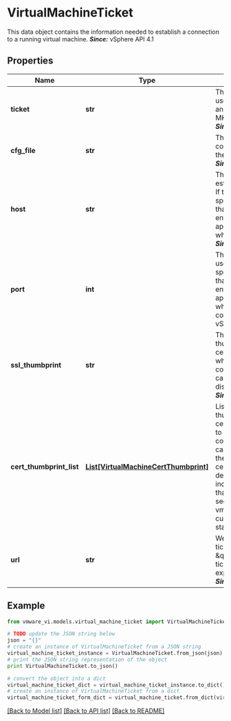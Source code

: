 # VirtualMachineTicket

This data object contains the information needed to establish a connection to a running virtual machine.  ***Since:*** vSphere API 4.1 

## Properties
Name | Type | Description | Notes
------------ | ------------- | ------------- | -------------
**ticket** | **str** | The ticket name.  This is used as the username and password for the MKS connection.  ***Since:*** vSphere API 4.1  | 
**cfg_file** | **str** | The name of the configuration file for the virtual machine.  ***Since:*** vSphere API 4.1  | 
**host** | **str** | The host with which to establish a connection.  If the host is not specified, it is assumed that the requesting entity knows the appropriate host with which to connect.  ***Since:*** vSphere API 4.1  | [optional] 
**port** | **int** | The port number to use.  If the port is not specified, it is assumed that the requesting entity knows the appropriate port to use when making a new connection.  ***Since:*** vSphere API 4.1  | [optional] 
**ssl_thumbprint** | **str** | The expected SHA1 thumbprint of the SSL cert of the host to which we are connecting.  This field can be enabled or disabled on the host.  ***Since:*** vSphere API 4.1  | [optional] 
**cert_thumbprint_list** | [**List[VirtualMachineCertThumbprint]**](VirtualMachineCertThumbprint.md) | List of expected thumbprints of the certificate of the host to which we are connecting.  The list can be configured on the host to include only certain hash types. The default configuration includes all hash types that are considered secure. See vmware.com for the current security standards.  | [optional] 
**url** | **str** | Websocket URL.  Some tickets are \&quot;websocket\&quot; tickets and are best expressed as a URL.  ***Since:*** vSphere API 7.0  | [optional] 

## Example

```python
from vmware_vi.models.virtual_machine_ticket import VirtualMachineTicket

# TODO update the JSON string below
json = "{}"
# create an instance of VirtualMachineTicket from a JSON string
virtual_machine_ticket_instance = VirtualMachineTicket.from_json(json)
# print the JSON string representation of the object
print VirtualMachineTicket.to_json()

# convert the object into a dict
virtual_machine_ticket_dict = virtual_machine_ticket_instance.to_dict()
# create an instance of VirtualMachineTicket from a dict
virtual_machine_ticket_form_dict = virtual_machine_ticket.from_dict(virtual_machine_ticket_dict)
```
[[Back to Model list]](../README.md#documentation-for-models) [[Back to API list]](../README.md#documentation-for-api-endpoints) [[Back to README]](../README.md)


